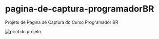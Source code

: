# pagina-de-captura-programadorBR
 Projeto de Página de Captura do Curso Programador BR

 ![print do projeto](https://user-images.githubusercontent.com/81477348/208247875-05b4bf3d-dc7f-45fa-ab0c-86f5ec752840.png)



